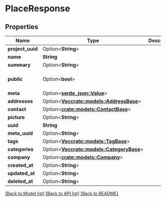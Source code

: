 # PlaceResponse

## Properties

Name | Type | Description | Notes
------------ | ------------- | ------------- | -------------
**project_uuid** | Option<**String**> |  | [optional]
**name** | **String** |  | 
**summary** | Option<**String**> |  | [optional]
**public** | Option<**bool**> |  | [optional][default to true]
**meta** | Option<[**serde_json::Value**](.md)> |  | [optional]
**addresses** | Option<[**Vec<crate::models::AddressBase>**](AddressBase.md)> |  | [optional]
**contact** | Option<[**crate::models::ContactBase**](ContactBase.md)> |  | [optional]
**picture** | Option<**String**> |  | [optional]
**uuid** | **String** |  | 
**meta_uuid** | Option<**String**> |  | [optional]
**tags** | Option<[**Vec<crate::models::TagBase>**](TagBase.md)> |  | [optional]
**categories** | Option<[**Vec<crate::models::CategoryBase>**](CategoryBase.md)> |  | [optional]
**company** | Option<[**crate::models::Company**](Company.md)> |  | [optional]
**created_at** | Option<**String**> |  | [optional]
**updated_at** | Option<**String**> |  | [optional]
**deleted_at** | Option<**String**> |  | [optional]

[[Back to Model list]](../README.md#documentation-for-models) [[Back to API list]](../README.md#documentation-for-api-endpoints) [[Back to README]](../README.md)


